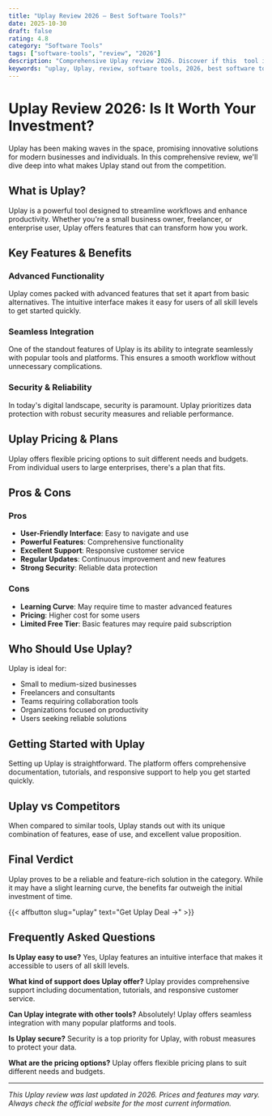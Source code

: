 ```yaml
---
title: "Uplay Review 2026 – Best Software Tools?"
date: 2025-10-30
draft: false
rating: 4.8
category: "Software Tools"
tags: ["software-tools", "review", "2026"]
description: "Comprehensive Uplay review 2026. Discover if this  tool is the best choice for your needs."
keywords: "uplay, Uplay, review, software tools, 2026, best software tools"
---
```


# Uplay Review 2026: Is It Worth Your Investment?

Uplay has been making waves in the  space, promising innovative solutions for modern businesses and individuals. In this comprehensive review, we'll dive deep into what makes Uplay stand out from the competition.

## What is Uplay?

Uplay is a powerful  tool designed to streamline workflows and enhance productivity. Whether you're a small business owner, freelancer, or enterprise user, Uplay offers features that can transform how you work.

## Key Features & Benefits

### Advanced Functionality
Uplay comes packed with advanced features that set it apart from basic alternatives. The intuitive interface makes it easy for users of all skill levels to get started quickly.

### Seamless Integration
One of the standout features of Uplay is its ability to integrate seamlessly with popular tools and platforms. This ensures a smooth workflow without unnecessary complications.

### Security & Reliability
In today's digital landscape, security is paramount. Uplay prioritizes data protection with robust security measures and reliable performance.

## Uplay Pricing & Plans

Uplay offers flexible pricing options to suit different needs and budgets. From individual users to large enterprises, there's a plan that fits.

## Pros & Cons

### Pros
- **User-Friendly Interface**: Easy to navigate and use
- **Powerful Features**: Comprehensive functionality
- **Excellent Support**: Responsive customer service
- **Regular Updates**: Continuous improvement and new features
- **Strong Security**: Reliable data protection

### Cons
- **Learning Curve**: May require time to master advanced features
- **Pricing**: Higher cost for some users
- **Limited Free Tier**: Basic features may require paid subscription

## Who Should Use Uplay?

Uplay is ideal for:
- Small to medium-sized businesses
- Freelancers and consultants
- Teams requiring collaboration tools
- Organizations focused on productivity
- Users seeking reliable  solutions

## Getting Started with Uplay

Setting up Uplay is straightforward. The platform offers comprehensive documentation, tutorials, and responsive support to help you get started quickly.

## Uplay vs Competitors

When compared to similar tools, Uplay stands out with its unique combination of features, ease of use, and excellent value proposition.

## Final Verdict

Uplay proves to be a reliable and feature-rich solution in the  category. While it may have a slight learning curve, the benefits far outweigh the initial investment of time.

{{< affbutton slug="uplay" text="Get Uplay Deal →" >}}

## Frequently Asked Questions

**Is Uplay easy to use?**
Yes, Uplay features an intuitive interface that makes it accessible to users of all skill levels.

**What kind of support does Uplay offer?**
Uplay provides comprehensive support including documentation, tutorials, and responsive customer service.

**Can Uplay integrate with other tools?**
Absolutely! Uplay offers seamless integration with many popular platforms and tools.

**Is Uplay secure?**
Security is a top priority for Uplay, with robust measures to protect your data.

**What are the pricing options?**
Uplay offers flexible pricing plans to suit different needs and budgets.

---

*This Uplay review was last updated in 2026. Prices and features may vary. Always check the official website for the most current information.*
